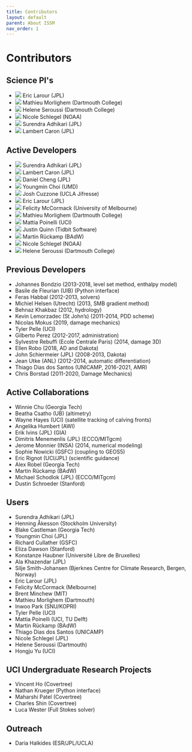 ```yaml
---
title: Contributors
layout: default
parent: About ISSM
nav_order: 1
---
```


# Contributors

## Science PI's
<ul class="contributors">
	<li>
		<img src="/ISSM-Documentation/assets/img/contributors/Eric_Larour.png" />
		<span>Eric Larour (JPL)</span>
	</li>
	<li>
		<img src="/ISSM-Documentation/assets/img/contributors/Mathieu_Morlighem.png" />
		<span>Mathieu Morlighem (Dartmouth College)</span>
	</li>
	<li>
		<img src="/ISSM-Documentation/assets/img/contributors/Helene_Seroussi.png" />
		<span>Helene Seroussi (Dartmouth College)</span>
	</li>
	<li>
		<img src="/ISSM-Documentation/assets/img/contributors/Nicole_Schlegel.jpg" />
		<span>Nicole Schlegel (NOAA)</span>
	</li>
	<li>
		<img src="/ISSM-Documentation/assets/img/contributors/Surendra_Adhikari.png" />
		<span>Surendra Adhikari (JPL)</span>
	</li>
	<li>
		<img src="/ISSM-Documentation/assets/img/contributors/Lambert_Caron.png" />
		<span>Lambert Caron (JPL)</span>
	</li>
</ul>

## Active Developers
<ul class="contributors">
	<li>
		<img src="/ISSM-Documentation/assets/img/contributors/Surendra_Adhikari.png" />
		<span>Surendra Adhikari (JPL)</span>
	</li>
	<li>
		<img src="/ISSM-Documentation/assets/img/contributors/Lambert_Caron.png" />
		<span>Lambert Caron (JPL)</span>
	</li>
	<li>
		<img src="/ISSM-Documentation/assets/img/contributors/Daniel_Cheng.jpg" />
		<span>Daniel Cheng (JPL)</span>
	</li>
	<li>
		<img src="/ISSM-Documentation/assets/img/contributors/Youngmin_Choi.jpeg" />
		<span>Youngmin Choi (UMD)</span>
	</li>
	<li>
		<img src="/ISSM-Documentation/assets/img/contributors/Josh_Cuzzone.png" />
		<span>Josh Cuzzone (UCLA Jifresse)</span>
	</li>
	<li>
		<img src="/ISSM-Documentation/assets/img/contributors/Eric_Larour.png" />
		<span>Eric Larour (JPL)</span>
	</li>
	<li>
		<img src="/ISSM-Documentation/assets/img/contributors/Felicity_McCormack.png" />
		<span>Felicity McCormack (University of Melbourne)</span>
	</li>
	<li>
		<img src="/ISSM-Documentation/assets/img/contributors/Mathieu_Morlighem.png" />
		<span>Mathieu Morlighem (Dartmouth College)</span>
	</li>
	<li>
		<img src="/ISSM-Documentation/assets/img/contributors/Mattia_Poinelli.jpg" />
		<span>Mattia Poinelli (UCI)</span>
	</li>
	<li>
		<img src="/ISSM-Documentation/assets/img/contributors/Justin_Quinn.png" />
		<span>Justin Quinn (Tidbit Software)</span>
	</li>
	<li>
		<img src="/ISSM-Documentation/assets/img/contributors/Martin_Rueckamp.png" />
		<span>Martin Rückamp (BAdW)</span>
	</li>
	<li>
		<img src="/ISSM-Documentation/assets/img/contributors/Nicole_Schlegel.jpg" />
		<span>Nicole Schlegel (NOAA)</span>
	</li>
	<li>
		<img src="/ISSM-Documentation/assets/img/contributors/Helene_Seroussi.png" />
		<span>Helene Seroussi (Dartmouth College)</span>
	</li>
</ul>

## Previous Developers
- Johannes Bondzio (2013-2018, level set method, enthalpy model)
- Basile de Fleurian (UIB) (Python interface)
- Feras Habbal (2012-2013, solvers)
- Michiel Helsen (Utrecht) (2013, SMB gradient method)
- Behnaz Khakbaz (2012, hydrology)
- Kevin Lemorzadec (St John’s) (2011-2014, PDD scheme)
- Nicolas Mokus (2019, damage mechanics)
- Tyler Pelle (UCI)
- Gilberto Perez (2012-2017, administration)
- Sylvestre Rebuffi (Ecole Centrale Paris) (2014, damage 3D)
- Ellen Robo (2018, AD and Dakota)
- John Schiermeier (JPL) (2008-2013, Dakota)
- Jean Utke (ANL) (2012-2014, automatic differentiation)
- Thiago Dias dos Santos (UNICAMP, 2016-2021, AMR)
- Chris Borstad (2011-2020, Damage Mechanics)

## Active Collaborations
- Winnie Chu (Georgia Tech)
- Beatha Csatho (UB) (altimetry)
- Wayne Hayes (UCI) (satellite tracking of calving fronts)
- Angelika Humbert (AWI)
- Erik Ivins (JPL) (GIA)
- Dimitris Menemenlis (JPL) (ECCO/MITgcm)
- Jerome Monnier (INSA) (2014, numerical modeling)
- Sophie Nowicki (GSFC) (coupling to GEOS5)
- Eric Rignot (UCI/JPL) (scientific guidance)
- Alex Robel (Georgia Tech)
- Martin Rückamp (BAdW)
- Michael Schodlok (JPL) (ECCO/MITgcm)
- Dustin Schroeder (Stanford)

## Users
- Surendra Adhikari (JPL)
- Henning Åkesson (Stockholm University)
- Blake Castleman (Georgia Tech)
- Youngmin Choi (JPL)
- Richard Cullather (GSFC)
- Eliza Dawson (Stanford)
- Konstanze Haubner (Université Libre de Bruxelles)
- Ala Khazendar (JPL)
- Silje Smith-Johansen (Bjerknes Centre for Climate Research, Bergen, Norway)
- Eric Larour (JPL)
- Felicity McCormack (Melbourne)
- Brent Minchew (MIT)
- Mathieu Morlighem (Dartmouth)
- Inwoo Park (SNU/KOPRI)
- Tyler Pelle (UCI)
- Mattia Poinelli (UCI, TU Delft)
- Martin Rückamp (BAdW)
- Thiago Dias dos Santos (UNICAMP)
- Nicole Schlegel (JPL)
- Helene Seroussi (Dartmouth)
- Hongju Yu (UCI)

## UCI Undergraduate Research Projects
- Vincent Ho (Covertree)
- Nathan Krueger (Python interface)
- Maharshi Patel (Covertree)
- Charles Shin (Covertree)
- Luca Wester (Full Stokes solver)

## Outreach
- Daria Halkides (ESR/JPL/UCLA)
